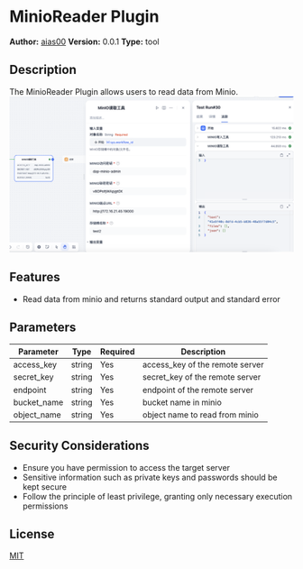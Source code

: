 # MinioReader Plugin

**Author:** [aias00](https://github.com/aias00)
**Version:** 0.0.1
**Type:** tool

## Description

The MinioReader Plugin allows users to read data from Minio.
![](./_assets/minio_reader.png)

## Features

- Read data from minio and returns standard output and standard error

## Parameters

| Parameter | Type | Required | Description |
|-----------|------|----------|-------------|
| access_key | string | Yes | access_key of the remote server |
| secret_key | string | Yes | secret_key of the remote server |
| endpoint | string | Yes | endpoint of the remote server |
| bucket_name | string | Yes | bucket name in minio |
| object_name | string | Yes | object name to read from minio |

## Security Considerations

- Ensure you have permission to access the target server
- Sensitive information such as private keys and passwords should be kept secure
- Follow the principle of least privilege, granting only necessary execution permissions

## License

[MIT](./LICENSE)



